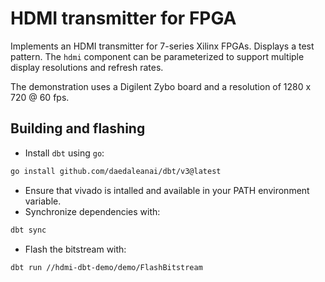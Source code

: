 # HDMI transmitter for FPGA

Implements an HDMI transmitter for 7-series Xilinx FPGAs. Displays a test pattern.
The `hdmi` component can be parameterized to support multiple display resolutions
and refresh rates.

The demonstration uses a Digilent Zybo board and a resolution of 1280 x 720 @ 60 fps.

## Building and flashing

- Install `dbt` using `go`:

```sh
go install github.com/daedaleanai/dbt/v3@latest
```

- Ensure that vivado is intalled and available in your PATH environment variable.
- Synchronize dependencies with:

```sh
dbt sync
```

- Flash the bitstream with:

```sh
dbt run //hdmi-dbt-demo/demo/FlashBitstream
```
